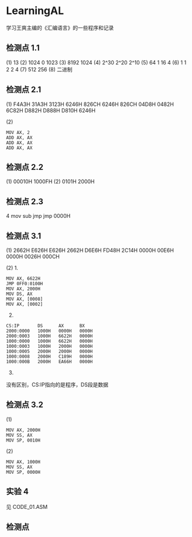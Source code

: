 # LearningAL
学习王爽主编的《汇编语言》的一些程序和记录
## 检测点 1.1
(1) 13 (2) 1024 0 1023 (3) 8192 1024 (4) 2^30 2^20 2^10 (5) 64 1 16 4 (6) 1 1 2 2 4 (7) 512 256 (8) 二进制
## 检测点 2.1
(1) F4A3H 31A3H 3123H 6246H 826CH 6246H 826CH 04D8H 0482H 6C82H D882H D888H D810H 6246H

(2) 
```
MOV AX, 2
ADD AX, AX
ADD AX, AX
ADD AX, AX
```
## 检测点 2.2
(1) 00010H 1000FH (2) 0101H 2000H
## 检测点 2.3
4 mov sub jmp jmp 0000H
## 检测点 3.1
(1) 2662H E626H E626H 2662H D6E6H FD48H 2C14H 0000H 00E6H 0000H 0026H 000CH

(2) 
1.
```
MOV AX, 6622H
JMP 0FF0:0100H
MOV AX, 2000H
MOV DS, AX
MOV AX, [0008]
MOV AX, [0002]
```
2.
```
CS:IP       DS      AX      BX
2000:0000   1000H   0000H   0000H
2000:0003   1000H   6622H   0000H
1000:0000   1000H   6622H   0000H
1000:0003   1000H   2000H   0000H
1000:0005   2000H   2000H   0000H
1000:0008   2000H   C189H   0000H
1000:000B   2000H   EA66H   0000H
```

3.
没有区别，CS:IP指向的是程序，DS段是数据

## 检测点 3.2
(1)
```
MOV AX, 2000H
MOV SS, AX
MOV SP, 0010H
```
(2)
```
MOV AX, 1000H
MOV SS, AX
MOV SP, 0000H
```
## 实验 4
见 CODE_01.ASM
## 检测点
